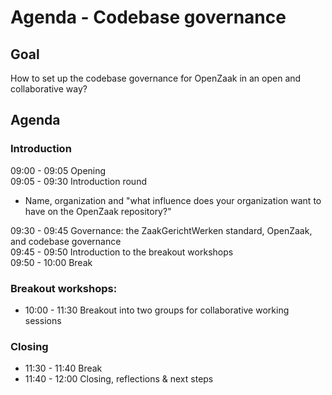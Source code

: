 # Agenda - Codebase governance 

## Goal

How to set up the codebase governance for OpenZaak in an open and collaborative way?

## Agenda

### Introduction

09:00 - 09:05 Opening  
09:05 - 09:30 Introduction round  
* Name, organization and "what influence does your organization want to have on the OpenZaak repository?"

09:30 - 09:45 Governance: the ZaakGerichtWerken standard, OpenZaak, and codebase governance  
09:45 - 09:50 Introduction to the breakout workshops  
09:50 - 10:00 Break  

### Breakout workshops:

* 10:00 - 11:30 Breakout into two groups for collaborative working sessions  

### Closing
* 11:30 - 11:40 Break  
* 11:40 - 12:00 Closing, reflections & next steps  

